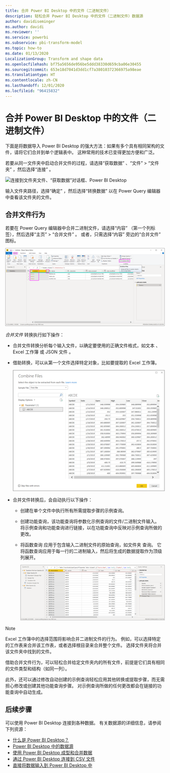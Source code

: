 ```yaml
---
title: 合并 Power BI Desktop 中的文件（二进制文件）
description: 轻松合并 Power BI Desktop 中的文件（二进制文件）数据源
author: davidiseminger
ms.author: davidi
ms.reviewer: ''
ms.service: powerbi
ms.subservice: pbi-transform-model
ms.topic: how-to
ms.date: 01/13/2020
LocalizationGroup: Transform and shape data
ms.openlocfilehash: bf75a5656de956be5ddd38330d659cba06e30455
ms.sourcegitcommit: 653e18d7041d3dd1cf7a38010372366975a98eae
ms.translationtype: HT
ms.contentlocale: zh-CN
ms.lasthandoff: 12/01/2020
ms.locfileid: "96415832"
---
```

# <a name="combine-files-binaries-in-power-bi-desktop"></a>合并 Power BI Desktop 中的文件（二进制文件）

下面是将数据导入 Power BI Desktop  的强大方法：如果有多个具有相同架构的文件，请将它们合并到单个逻辑表中。 这种常用的技术已变得更加方便和广泛。

若要从同一文件夹中启动合并文件的过程，请选择“获取数据”  、“文件”   > “文件夹”  ，然后选择“连接”  。

![连接到文件夹文件、“获取数据”对话框、Power BI Desktop](media/desktop-combine-binaries/combine-binaries_1.png)

输入文件夹路径，选择“确定”  ，然后选择“转换数据”  以在 Power Query 编辑器中查看该文件夹的文件。

## <a name="combine-files-behavior"></a>合并文件行为

若要在 Power Query 编辑器中合并二进制文件，请选择“内容”  （第一个列标签），然后选择“主页”   > “合并文件”  。 或者，只需选择“内容”  旁边的“合并文件”  图标。

![“合并文件”命令、Power Query 编辑器、Power BI Desktop](media/desktop-combine-binaries/combine-binaries_2a.png)

*合并文件* 转换执行如下操作：

* 合并文件转换分析每个输入文件，以确定要使用的正确文件格式，如文本  、Excel 工作簿  或 JSON 文件  。
* 借助转换，可以从第一个文件选择特定对象，比如要提取的 Excel 工作簿。
  
  ![“合并文件”对话框、Power Query 编辑器、Power BI Desktop](media/desktop-combine-binaries/combine-binaries_3.png)
* 合并文件转换后，会自动执行以下操作：
  
  * 创建在单个文件中执行所有所需提取步骤的示例查询。
  * 创建功能查询，该功能查询将参数化示例查询的文件/二进制文件输入。   将示例查询和功能查询进行链接，以在功能查询中反映对示例查询所做的更改。
  * 将函数查询  应用于包含输入二进制文件的原始查询，如文件夹  查询。 它将函数查询应用于每一行的二进制输入，然后将生成的数据提取作为顶级列展开。

    ![合并文件转换结果、Power Query 编辑器、Power BI Desktop](media/desktop-combine-binaries/combine-binaries_4.png)

> [!NOTE]
> Excel 工作簿中的选择范围将影响合并二进制文件的行为。 例如，可以选择特定的工作表来合并该工作表，或者选择根目录来合并整个文件。 选择文件夹将合并该文件夹中找到的文件。 

借助合并文件行为，可以轻松合并给定文件夹内的所有文件，前提是它们具有相同的文件类型和结构（如同一列）。

此外，还可以通过修改自动创建的示例查询轻松应用其他转换或提取步骤，而无需担心修改或创建其他功能查询步骤。 对示例查询所做的任何更改都会在链接的功能查询中自动生成。

## <a name="next-steps"></a>后续步骤

可以使用 Power BI Desktop 连接到各种数据。 有关数据源的详细信息，请参阅下列资源：

* [什么是 Power BI Desktop？](../fundamentals/desktop-what-is-desktop.md)
* [Power BI Desktop 中的数据源](../connect-data/desktop-data-sources.md)
* [使用 Power BI Desktop 成型和合并数据](../connect-data/desktop-shape-and-combine-data.md)
* [通过 Power BI Desktop 连接到 CSV 文件](../connect-data/desktop-connect-csv.md)
* [直接将数据输入到 Power BI Desktop 中](../connect-data/desktop-enter-data-directly-into-desktop.md)
